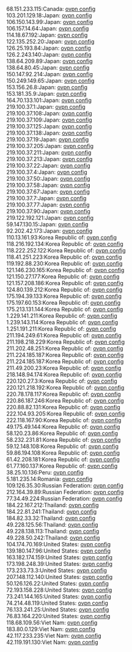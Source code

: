 68.151.233.115:Canada: [ovpn config](vpn/68_151_233_115.ovpn)  
103.201.129.18:Japan: [ovpn config](vpn/103_201_129_18.ovpn)  
106.150.143.99:Japan: [ovpn config](vpn/106_150_143_99.ovpn)  
106.157.14.64:Japan: [ovpn config](vpn/106_157_14_64.ovpn)  
114.18.67.192:Japan: [ovpn config](vpn/114_18_67_192.ovpn)  
122.135.252.20:Japan: [ovpn config](vpn/122_135_252_20.ovpn)  
126.25.193.84:Japan: [ovpn config](vpn/126_25_193_84.ovpn)  
126.2.243.140:Japan: [ovpn config](vpn/126_2_243_140.ovpn)  
138.64.209.89:Japan: [ovpn config](vpn/138_64_209_89.ovpn)  
138.64.80.45:Japan: [ovpn config](vpn/138_64_80_45.ovpn)  
150.147.92.214:Japan: [ovpn config](vpn/150_147_92_214.ovpn)  
150.249.149.65:Japan: [ovpn config](vpn/150_249_149_65.ovpn)  
153.156.26.8:Japan: [ovpn config](vpn/153_156_26_8.ovpn)  
153.181.35.9:Japan: [ovpn config](vpn/153_181_35_9.ovpn)  
164.70.133.101:Japan: [ovpn config](vpn/164_70_133_101.ovpn)  
219.100.37.1:Japan: [ovpn config](vpn/219_100_37_1.ovpn)  
219.100.37.108:Japan: [ovpn config](vpn/219_100_37_108.ovpn)  
219.100.37.109:Japan: [ovpn config](vpn/219_100_37_109.ovpn)  
219.100.37.125:Japan: [ovpn config](vpn/219_100_37_125.ovpn)  
219.100.37.138:Japan: [ovpn config](vpn/219_100_37_138.ovpn)  
219.100.37.19:Japan: [ovpn config](vpn/219_100_37_19.ovpn)  
219.100.37.205:Japan: [ovpn config](vpn/219_100_37_205.ovpn)  
219.100.37.211:Japan: [ovpn config](vpn/219_100_37_211.ovpn)  
219.100.37.213:Japan: [ovpn config](vpn/219_100_37_213.ovpn)  
219.100.37.22:Japan: [ovpn config](vpn/219_100_37_22.ovpn)  
219.100.37.4:Japan: [ovpn config](vpn/219_100_37_4.ovpn)  
219.100.37.50:Japan: [ovpn config](vpn/219_100_37_50.ovpn)  
219.100.37.58:Japan: [ovpn config](vpn/219_100_37_58.ovpn)  
219.100.37.67:Japan: [ovpn config](vpn/219_100_37_67.ovpn)  
219.100.37.7:Japan: [ovpn config](vpn/219_100_37_7.ovpn)  
219.100.37.77:Japan: [ovpn config](vpn/219_100_37_77.ovpn)  
219.100.37.90:Japan: [ovpn config](vpn/219_100_37_90.ovpn)  
219.122.192.121:Japan: [ovpn config](vpn/219_122_192_121.ovpn)  
59.147.130.15:Japan: [ovpn config](vpn/59_147_130_15.ovpn)  
92.202.42.173:Japan: [ovpn config](vpn/92_202_42_173.ovpn)  
110.13.161.93:Korea Republic of: [ovpn config](vpn/110_13_161_93.ovpn)  
118.216.192.134:Korea Republic of: [ovpn config](vpn/118_216_192_134.ovpn)  
118.222.252.122:Korea Republic of: [ovpn config](vpn/118_222_252_122.ovpn)  
118.41.251.223:Korea Republic of: [ovpn config](vpn/118_41_251_223.ovpn)  
119.192.88.230:Korea Republic of: [ovpn config](vpn/119_192_88_230.ovpn)  
121.146.230.165:Korea Republic of: [ovpn config](vpn/121_146_230_165.ovpn)  
121.150.27.177:Korea Republic of: [ovpn config](vpn/121_150_27_177.ovpn)  
121.157.208.186:Korea Republic of: [ovpn config](vpn/121_157_208_186.ovpn)  
124.80.139.212:Korea Republic of: [ovpn config](vpn/124_80_139_212.ovpn)  
175.194.39.133:Korea Republic of: [ovpn config](vpn/175_194_39_133.ovpn)  
175.197.60.153:Korea Republic of: [ovpn config](vpn/175_197_60_153.ovpn)  
175.213.131.144:Korea Republic of: [ovpn config](vpn/175_213_131_144.ovpn)  
1.229.141.211:Korea Republic of: [ovpn config](vpn/1_229_141_211.ovpn)  
1.239.143.114:Korea Republic of: [ovpn config](vpn/1_239_143_114.ovpn)  
1.251.191.211:Korea Republic of: [ovpn config](vpn/1_251_191_211.ovpn)  
211.194.249.61:Korea Republic of: [ovpn config](vpn/211_194_249_61.ovpn)  
211.198.218.229:Korea Republic of: [ovpn config](vpn/211_198_218_229.ovpn)  
211.202.48.251:Korea Republic of: [ovpn config](vpn/211_202_48_251.ovpn)  
211.224.185.187:Korea Republic of: [ovpn config](vpn/211_224_185_187.ovpn)  
211.224.185.187:Korea Republic of: [ovpn config](vpn/211_224_185_187.ovpn)  
211.49.200.23:Korea Republic of: [ovpn config](vpn/211_49_200_23.ovpn)  
218.148.94.174:Korea Republic of: [ovpn config](vpn/218_148_94_174.ovpn)  
220.120.27.3:Korea Republic of: [ovpn config](vpn/220_120_27_3.ovpn)  
220.121.218.192:Korea Republic of: [ovpn config](vpn/220_121_218_192.ovpn)  
220.78.178.117:Korea Republic of: [ovpn config](vpn/220_78_178_117.ovpn)  
220.86.187.246:Korea Republic of: [ovpn config](vpn/220_86_187_246.ovpn)  
220.88.82.131:Korea Republic of: [ovpn config](vpn/220_88_82_131.ovpn)  
222.104.93.205:Korea Republic of: [ovpn config](vpn/222_104_93_205.ovpn)  
222.118.167.90:Korea Republic of: [ovpn config](vpn/222_118_167_90.ovpn)  
49.175.49.144:Korea Republic of: [ovpn config](vpn/49_175_49_144.ovpn)  
58.120.23.86:Korea Republic of: [ovpn config](vpn/58_120_23_86.ovpn)  
58.232.231.81:Korea Republic of: [ovpn config](vpn/58_232_231_81.ovpn)  
59.12.148.108:Korea Republic of: [ovpn config](vpn/59_12_148_108.ovpn)  
59.86.194.108:Korea Republic of: [ovpn config](vpn/59_86_194_108.ovpn)  
61.42.208.181:Korea Republic of: [ovpn config](vpn/61_42_208_181.ovpn)  
61.77.160.137:Korea Republic of: [ovpn config](vpn/61_77_160_137.ovpn)  
38.25.10.136:Peru: [ovpn config](vpn/38_25_10_136.ovpn)  
5.181.235.14:Romania: [ovpn config](vpn/5_181_235_14.ovpn)  
109.126.35.30:Russian Federation: [ovpn config](vpn/109_126_35_30.ovpn)  
212.164.39.89:Russian Federation: [ovpn config](vpn/212_164_39_89.ovpn)  
77.34.49.224:Russian Federation: [ovpn config](vpn/77_34_49_224.ovpn)  
184.22.167.212:Thailand: [ovpn config](vpn/184_22_167_212.ovpn)  
184.22.81.241:Thailand: [ovpn config](vpn/184_22_81_241.ovpn)  
184.82.33.32:Thailand: [ovpn config](vpn/184_82_33_32.ovpn)  
49.228.125.56:Thailand: [ovpn config](vpn/49_228_125_56.ovpn)  
49.228.138.113:Thailand: [ovpn config](vpn/49_228_138_113.ovpn)  
49.228.50.242:Thailand: [ovpn config](vpn/49_228_50_242.ovpn)  
104.174.70.169:United States: [ovpn config](vpn/104_174_70_169.ovpn)  
139.180.147.96:United States: [ovpn config](vpn/139_180_147_96.ovpn)  
163.182.174.159:United States: [ovpn config](vpn/163_182_174_159.ovpn)  
173.198.248.39:United States: [ovpn config](vpn/173_198_248_39.ovpn)  
173.233.73.3:United States: [ovpn config](vpn/173_233_73_3.ovpn)  
207.148.112.140:United States: [ovpn config](vpn/207_148_112_140.ovpn)  
50.126.126.22:United States: [ovpn config](vpn/50_126_126_22.ovpn)  
72.193.158.228:United States: [ovpn config](vpn/72_193_158_228.ovpn)  
73.241.144.165:United States: [ovpn config](vpn/73_241_144_165.ovpn)  
74.214.48.119:United States: [ovpn config](vpn/74_214_48_119.ovpn)  
76.133.241.25:United States: [ovpn config](vpn/76_133_241_25.ovpn)  
76.83.164.220:United States: [ovpn config](vpn/76_83_164_220.ovpn)  
118.68.109.56:Viet Nam: [ovpn config](vpn/118_68_109_56.ovpn)  
183.80.0.129:Viet Nam: [ovpn config](vpn/183_80_0_129.ovpn)  
42.117.233.235:Viet Nam: [ovpn config](vpn/42_117_233_235.ovpn)  
42.119.191.130:Viet Nam: [ovpn config](vpn/42_119_191_130.ovpn)  
